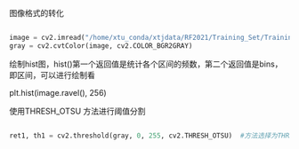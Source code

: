 图像格式的转化

```python

image = cv2.imread("/home/xtu_conda/xtjdata/RF2021/Training_Set/Training/1741.png")
gray = cv2.cvtColor(image, cv2.COLOR_BGR2GRAY)

```

绘制hist图，hist()第一个返回值是统计各个区间的频数，第二个返回值是bins，即区间，可以进行绘制看

plt.hist(image.ravel(), 256)

使用THRESH_OTSU 方法进行阈值分割

```python

ret1, th1 = cv2.threshold(gray, 0, 255, cv2.THRESH_OTSU)  #方法选择为THRESH_OTSU 

```
